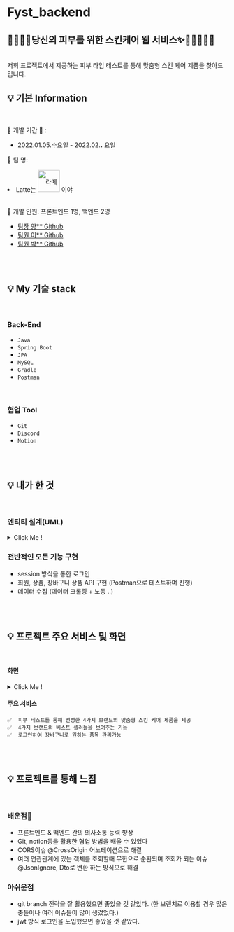 # Fyst_backend

##  💄👄👠💅당신의 피부를 위한 스킨케어 웹 서비스✨🧴💇‍♀️💁‍♀️

<br />
저희 프로젝트에서 제공하는 피부 타입 테스트를 통해 맞춤형 스킨 케어 제품을 찾아드립니다.      

<br />

## 💡 기본 Information

<br />

📌 개발 기간 📆 : 
- 2022.01.05.수요일 - 2022.02.__.__     요일   

📌 팀 명: 
<li style="line-height: 50px;">
Latte는 <img src="https://encrypted-tbn0.gstatic.com/images?q=tbn:ANd9GcQS5_pRZZCW6YgQ9Xleh9OjRsdgwyzwE9l_wA&usqp=CAU" alt="라떼는말이야 이미지" width="50px"  style="" /> 이야
</li>

 
📌 개발 인원: 프론트엔드 1명, 백엔드 2명
- [팀장 양** Github](https://github.com/yanglet/for_your_skin_type)
- [팀원 이** Github](https://github.com/hyeylee/for_your_skin_type)
- [팀원 박** Github](https://github.com/ekfka4863/for_your_skin_type)

<br />
<br />

## 💡 My 기술 stack

<br />


### Back-End
- `Java`
- `Spring Boot`
- `JPA`
- `MySQL`
- `Gradle`
- `Postman`


<br />

### 협업 Tool
- `Git`
- `Discord`
- `Notion`
<!-- - `` -->


<br />
<br />


## 💡 내가 한 것

<br />

### 엔티티 설계(UML)

<details>
  <summary>Click Me !</summary>
 
  ![foryourskintype_entity2](https://user-images.githubusercontent.com/96788792/152382220-f5b2dc75-3e25-4f2f-857e-d15612e61db9.PNG)
    
</details>

### 전반적인 모든 기능 구현
- session 방식을 통한 로그인
- 회원, 상품, 장바구니 상품 API 구현 (Postman으로 테스트하며 진행)
- 데이터 수집 (데이터 크롤링 + 노동 ..)

<!-- ### 팀원들 멘탈 케어 -->

<br />
<br />

## 💡 프로젝트 주요 서비스 및 화면

<br/>

####  화면

<details>
  <summary>Click Me !</summary>
	
  ![home](https://user-images.githubusercontent.com/96788792/152678692-a6ceba53-bc1c-43c4-81dd-970366c66ce2.PNG)
  ![bestseller](https://user-images.githubusercontent.com/96788792/152678748-9e6e9641-40ee-4101-aae5-034e7a73b38f.PNG)
  ![skintypetest](https://user-images.githubusercontent.com/96788792/152678754-e482f1ae-7a1c-4898-8342-da682203eace.PNG)
  ![testresult](https://user-images.githubusercontent.com/96788792/152678758-0e987886-968d-4a15-9087-88ceb3de3b4d.PNG)
	

</details>

####  주요 서비스

<!-- 백엔드 -->

	✅  피부 테스트를 통해 선정한 4가지 브랜드의 맞춤형 스킨 케어 제품을 제공
	✅  4가지 브랜드의 베스트 셀러들을 보여주는 기능
	✅  로그인하여 장바구니로 원하는 품목 관리가능


<br />
<br />


## 💡 프로젝트를 통해 느점 
<br />

### 배운점🧐
- 프론트엔드 & 백엔드 간의 의사소통 능력 향상
- Git, notion등을 활용한 협업 방법을 배울 수 있었다
- CORS이슈 @CrossOrigin 어노테이션으로 해결
- 여러 연관관계에 있는 객체를 조회할때 무한으로 순환되며 조회가 되는 이슈 @JsonIgnore, Dto로 변환 하는 방식으로 해결

### 아쉬운점
- git branch 전략을 잘 활용했으면 좋았을 것 같았다. (한 브랜치로 이용할 경우 많은 충돌이나 여러 이슈들이 많이 생겼었다.)
- jwt 방식 로그인을 도입했으면 좋았을 것 같았다.

<br />
